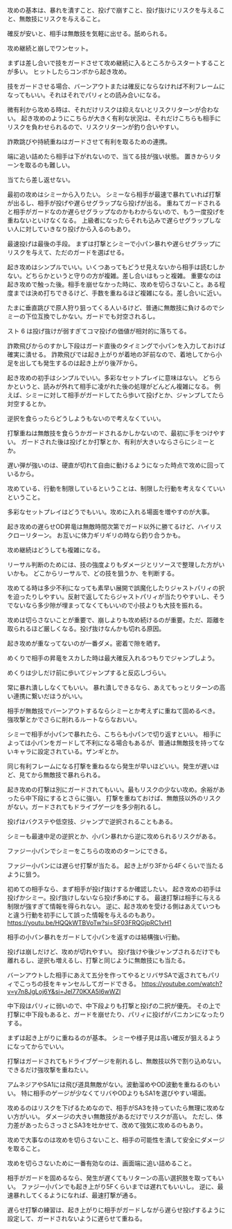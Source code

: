 攻めの基本は、暴れを潰すこと、投げで崩すこと、投げ抜けにリスクを与えること、無敵技にリスクを与えること。

確反が安いと、相手は無敵技を気軽に出せる。舐められる。

攻め継続と崩しでワンセット。

まずは差し合いで技をガードさせて攻め継続に入るところからスタートすることが多い。
ヒットしたらコンボから起き攻め。

技をガードさせる場合、バーンアウトまたは確反にならなければ不利フレームになってもいい。それはそれでパリィとの読み合いになる。

微有利から攻める時は、それだけリスクは抑えないとリスクリターンが合わない。
起き攻めのようにこちらが大きく有利な状況は、それだけこちらも相手にリスクを負わせられるので、リスクリターンが釣り合いやすい。

詐欺跳びや持続重ねはガードさせて有利を取るための連携。

端に追い詰めたら相手は下がれないので、当てる技が強い状態。
置きからリターンを取るのも難しい。

当てたら差し返せない。

最初の攻めはシミーから入りたい。
シミーなら相手が最速で暴れていれば打撃が出るし、相手が投げや遅らせグラップなら投げが出る。
重ねてガードされると相手がガードなのか遅らせグラップなのかもわからないので、もう一度投げを重ねないといけなくなる。
上級者になったらそれも込みで遅らせグラップしない人に対していきなり投げから入るのもあり。

最速投げは最後の手段。
まずは打撃とシミーで小パン暴れや遅らせグラップにリスクを与えて、ただのガードを選ばせる。

起き攻めはシンプルでいい。いくつあってもどうせ見えないから相手は読むしかない。どちらかというと守りの方が複雑。差し合いはもっと複雑。
重要なのは起き攻めで触った後。相手を崩せなかった時に、攻めを切らさないこと。ある程度までは決め打ちできるけど、手数を重ねるほど複雑になる。差し合いに近い。

たまに垂直跳びで原人狩り狙ってくる人いるけど、普通に無敵技に負けるのでシミーの下位互換でしかない。ガードでも対空されるし。

スト 6 は投げ抜けが弱すぎてコマ投げの価値が相対的に落ちてる。

詐欺飛びからのすかし下段はガード直後のタイミングで小パンを入力しておけば確実に潰せる。
詐欺飛びでは起き上がりが着地の3F前なので、着地してから小足を出しても発生するのは起き上がり後7Fから。

起き攻めの初手はシンプルでいい。多彩なセットプレイに意味はない。
どちらかというと、読みが外れて相手に凌がれた後の処理がどんどん複雑になる。
例えば、シミーに対して相手がガードしてたら歩いて投げとか、ジャンプしてたら対空するとか。

逆択を食らったらどうしようもないので考えなくていい。

打撃重ねは無敵技を食らうかガードされるかしかないので、最初に手をつけやすい。
ガードされた後は投げとか打撃とか、有利が大きいならさらにシミーとか。

遅い弾が強いのは、硬直が切れて自由に動けるようになった時点で攻めに回っているから。

攻めている、行動を制限しているということは、制限した行動を考えなくていいということ。

多彩なセットプレイはどうでもいい。攻めに入れる場面を増やすのが大事。

起き攻めの遅らせOD昇竜は無敵時間次第でガード以外に勝てるけど、ハイリスクローリターン。
お互いに体力ギリギリの時なら釣り合うかも。

攻め継続はどうしても複雑になる。

リーサル判断のためには、技の強度よりもダメージとリソースで整理した方がいいかも。
どこからリーサルで、どの技を狙うか、を判断する。

攻めてる時は多少不利になっても素早い展開で誤魔化したりジャストパリィの択を迫ったりしやすい。反射で返してたらジャストパリィが当たりやすいし、そうでないなら多少隙が埋まってなくてもいいので小技よりも大技を振れる。

攻めは切らさないことが重要で、崩しよりも攻め続けるのが重要。ただ、距離を取られるほど厳しくなる。投げ抜けなんかも切れる原因。

起き攻めが重なってないのが一番ダメ。密着で隙を晒す。

めくりで相手の昇竜をスカした時は最大確反入れるつもりでジャンプしよう。

めくりは少しだけ前に歩いてジャンプすると反応しづらい。

常に暴れ潰ししなくてもいい。
暴れ潰しできるなら、あえてもっとリターンの高い連携に繋いだほうがいい。

相手が無敵技でバーンアウトするならシミーとか考えずに重ねて固めるべき。
強攻撃とかでさらに削れるルートならなおいい。

シミーで相手が小パンで暴れたら、こちらも小パンで切り返すといい。
相手によっては小パンをガードして不利になる場合もあるが、普通は無敵技を持ってないキャラに設定されている。ザンギとか。

同じ有利フレームになる打撃を重ねるなら発生が早いほどいい。発生が遅いほど、見てから無敵技で暴れられる。

起き攻めの打撃は別にガードされてもいい。最もリスクの少ない攻め。余裕があったら中下段にするとさらに強い。
打撃を重ねておけば、無敵技以外のリスクがない。ガードされてもドライブゲージを多少削れるし。

投げはバクステや低空技、ジャンプで逆択されることもある。

シミーも最速中足の逆択とか、小パン暴れから逆に攻められるリスクがある。

ファジー小パンでシミーをこちらの攻めのターンにできる。

ファジー小パンには遅らせ打撃が当たる。
起き上がり3Fから4Fくらいで当たるように狙う。

初めての相手なら、まず相手が投げ抜けするか確認したい。
起き攻めの初手は投げかシミー。投げ抜けしないなら投げ多めにする。
最速打撃は相手に与える制限が強すぎて情報を得られない。
逆に、起き攻めを受ける側はあえていつもと違う行動を初手にして誤った情報を与えるのもあり。
https://youtu.be/HQQkWTBVoTw?si=SF03FRQGjpRC1vH1

相手の小パン暴れをガードして小パンを返すのは結構強い行動。

投げは崩しだけど、攻めが切れやすい。
投げ抜けや後ジャンプされるだけでも離れるし、逆択も増えるし、打撃と同じように無敵技にも当たる。

バーンアウトした相手にあえて五分を作ってやるとリバサSAで返されてもパリィでこっちの技をキャンセルしてガードできる。
https://youtube.com/watch?v=y7n8JgLoj6Y&si=Jel770KXA5I6wWZl

中下段はパリィに弱いので、中下段よりも打撃と投げの二択が優先。
その上で打撃に中下段もあると、ガードを崩せたり、パリィに投げがパニカンになったりする。

まずは起き上がりに重ねるのが基本。
シミーや様子見は高い確反が狙えるようになってからでいい。

打撃はガードされてもドライブゲージを削れるし、無敵技以外で割り込めない。できるだけ強攻撃を重ねたい。

アムネジアやSA1には飛び道具無敵がない。波動溜めやOD波動を重ねるのもいい。
特に相手のゲージが少なくてリバやODよりもSA1を選びやすい場面。

攻めるのはリスクを下げるためなので、相手がSA3を持っていたら無理に攻めない方がいい。
ダメージの大きい無敵技があるだけでリスクが高い。
ただし、体力差があったらさっさとSA3を吐かせて、改めて強気に攻めるのもあり。

攻めで大事なのは攻めを切らさないこと、相手の可能性を潰して安全にダメージを取ること。

攻めを切らさないために一番有効なのは、画面端に追い詰めること。

相手がガードを固めるなら、発生が遅くてもリターンの高い選択肢を取ってもいい。
ファジー小パンでも起き上がり5Fくらいまでは遅れてもいいし。
逆に、最速暴れしてくるようになれば、最速打撃が通る。

遅らせ打撃の練習は、起き上がりに相手がガードしながら遅らせ投げするように設定して、ガードされないように遅らせて重ねる。
